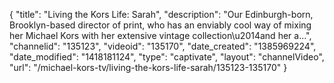 {
    "title": "Living the Kors Life: Sarah",
    "description": "Our Edinburgh-born, Brooklyn-based director of print, who has an enviably cool way of mixing her Michael Kors with her extensive vintage collection\u2014and her a...",
    "channelid": "135123",
    "videoid": "135170",
    "date_created": "1385969224",
    "date_modified": "1418181124",
    "type": "captivate",
    "layout": "channelVideo",
    "url": "\/michael-kors-tv\/living-the-kors-life-sarah\/135123-135170"
}